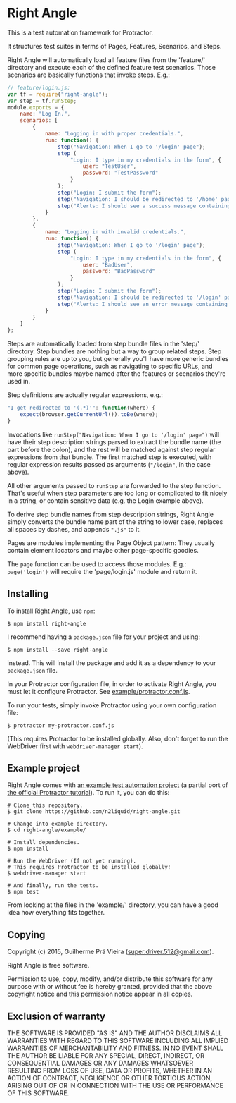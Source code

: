 Right Angle
===

This is a test automation framework for Protractor.

It structures test suites in terms of Pages, Features, Scenarios, and Steps.

Right Angle will automatically load all feature files from the 'feature/' directory and execute each of the defined feature test scenarios. Those scenarios are basically functions that invoke steps. E.g.:

```js
// feature/login.js:
var tf = require("right-angle");
var step = tf.runStep;
module.exports = {
	name: "Log In.",
	scenarios: [
		{
			name: "Logging in with proper credentials.",
			run: function() {
				step("Navigation: When I go to '/login' page");
				step (
					"Login: I type in my credentials in the form", {
						user: "TestUser",
						password: "TestPassword"
					}
				);
				step("Login: I submit the form");
				step("Navigation: I should be redirected to '/home' page");
				step("Alerts: I should see a success message containing the string 'welcome back'");
			}
		},
		{
			name: "Logging in with invalid credentials.",
			run: function() {
				step("Navigation: When I go to '/login' page");
				step (
					"Login: I type in my credentials in the form", {
						user: "BadUser",
						password: "BadPassword"
					}
				);
				step("Login: I submit the form");
				step("Navigation: I should be redirected to '/login' page");
				step("Alerts: I should see an error message containing the string 'invalid user name or password'");
			}
		}
	]
};
```

Steps are automatically loaded from step bundle files in the 'step/' directory. Step bundles are nothing but a way to group related steps. Step grouping rules are up to you, but generally you'll have more generic bundles for common page operations, such as navigating to specific URLs, and more specific bundles maybe named after the features or scenarios they're used in.

Step definitions are actually regular expressions, e.g.:

```js
"I get redirected to '(.*)'": function(where) {
	expect(browser.getCurrentUrl()).toBe(where);
}
```

Invocations like `runStep("Navigation: When I go to '/login' page")` will have their step description strings parsed to extract the bundle name (the part before the colon), and the rest will be matched against step regular expressions from that bundle. The first matched step is executed, with regular expression results passed as arguments (`"/login"`, in the case above).

All other arguments passed to `runStep` are forwarded to the step function. That's useful when step parameters are too long or complicated to fit nicely in a string, or contain sensitive data (e.g. the Login example above).

To derive step bundle names from step description strings, Right Angle simply converts the bundle name part of the string to lower case, replaces all spaces by dashes, and appends `".js"` to it.

Pages are modules implementing the Page Object pattern: They usually contain element locators and maybe other page-specific goodies.

The `page` function can be used to access those modules. E.g.: `page('login')` will require the 'page/login.js' module and return it.

Installing
---

To install Right Angle, use `npm`:

	$ npm install right-angle

I recommend having a `package.json` file for your project and using:

	$ npm install --save right-angle

instead. This will install the package and add it as a dependency to your `package.json` file.

In your Protractor configuration file, in order to activate Right Angle, you must let it configure Protractor. See [example/protractor.conf.js](example/protractor.conf.js).

To run your tests, simply invoke Protractor using your own configuration file:

	$ protractor my-protractor.conf.js

(This requires Protractor to be installed globally. Also, don't forget to run the WebDriver first with `webdriver-manager start`).

Example project
---

Right Angle comes with [an example test automation project](example/) (a partial port of [the official Protractor tutorial](https://angular.github.io/protractor/#/tutorial)). To run it, you can do this:

	# Clone this repository.
	$ git clone https://github.com/n2liquid/right-angle.git

	# Change into example directory.
	$ cd right-angle/example/

	# Install dependencies.
	$ npm install

	# Run the WebDriver (If not yet running).
	# This requires Protractor to be installed globally!
	$ webdriver-manager start

	# And finally, run the tests.
	$ npm test

From looking at the files in the 'example/' directory, you can have a good idea how everything fits together.

Copying
---

Copyright (c) 2015, Guilherme Prá Vieira (super.driver.512@gmail.com).

Right Angle is free software.

Permission to use, copy, modify, and/or distribute this software for any purpose with or without fee is hereby granted, provided that the above copyright notice and this permission notice appear in all copies.

Exclusion of warranty
---

THE SOFTWARE IS PROVIDED "AS IS" AND THE AUTHOR DISCLAIMS ALL WARRANTIES WITH REGARD TO THIS SOFTWARE INCLUDING ALL IMPLIED WARRANTIES OF MERCHANTABILITY AND FITNESS. IN NO EVENT SHALL THE AUTHOR BE LIABLE FOR ANY SPECIAL, DIRECT, INDIRECT, OR CONSEQUENTIAL DAMAGES OR ANY DAMAGES WHATSOEVER RESULTING FROM LOSS OF USE, DATA OR PROFITS, WHETHER IN AN ACTION OF CONTRACT, NEGLIGENCE OR OTHER TORTIOUS ACTION, ARISING OUT OF OR IN CONNECTION WITH THE USE OR PERFORMANCE OF THIS SOFTWARE.
